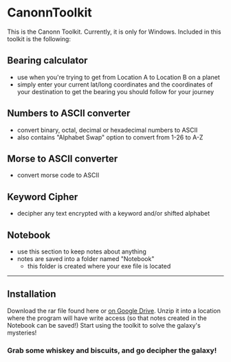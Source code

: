 # CanonnToolkit

This is the Canonn Toolkit. Currently, it is only for Windows.
Included in this toolkit is the following:

## Bearing calculator

* use when you're trying to get from Location A to Location B on a planet
* simply enter your current lat/long coordinates and the coordinates of your destination to get the bearing you should follow for your journey

## Numbers to ASCII converter

* convert binary, octal, decimal or hexadecimal numbers to ASCII
* also contains "Alphabet Swap" option to convert from 1-26 to A-Z

## Morse to ASCII converter

* convert morse code to ASCII

## Keyword Cipher

* decipher any text encrypted with a keyword and/or shifted alphabet

## Notebook

* use this section to keep notes about anything
* notes are saved into a folder named "Notebook"
    - this folder is created where your exe file is located

---

## Installation 

Download the rar file found here or [on Google Drive](https://drive.google.com/open?id=0Bx6CgJ8SFXxbQW9meEZJajV1c1U).
Unzip it into a location where the program will have write access (so that notes created in the Notebook can be saved!)
Start using the toolkit to solve the galaxy's mysteries!
    
### Grab some whiskey and biscuits, and go decipher the galaxy!
